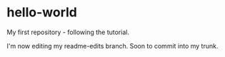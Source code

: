 # hello-world
My first repository - following the tutorial.

I'm now editing my readme-edits branch. 
Soon to commit into my trunk. 
